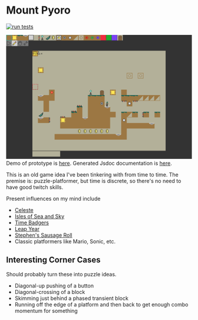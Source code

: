Mount Pyoro
===========
[![run tests](https://github.com/jcreedcmu/pyoro/actions/workflows/run-tests.yml/badge.svg?branch=main)](https://github.com/jcreedcmu/pyoro/actions/workflows/run-tests.yml)

[![Screenshot of Current Prototype](screenshot.png)](https://jcreedcmu.github.io/pyoro/)
Demo of prototype is [here](https://jcreedcmu.github.io/pyoro/).
Generated Jsdoc documentation is [here](https://jcreedcmu.github.io/pyoro/docs/).

This is an old game idea I've been tinkering with from time to time.
The premise is: puzzle-platformer, but time is discrete, so there's
no need to have good twitch skills.

Present influences on my mind include
- [Celeste](https://store.steampowered.com/app/504230/Celeste/)
- [Isles of Sea and Sky](https://store.steampowered.com/app/1233070/Isles_of_Sea_and_Sky/)
- [Time Badgers](https://github.com/gwillen/timebadgers)
- [Leap Year](https://store.steampowered.com/app/2951770/Leap_Year/)
- [Stephen's Sausage Roll](https://store.steampowered.com/app/353540/Stephens_Sausage_Roll/)
- Classic platformers like Mario, Sonic, etc.

## Interesting Corner Cases

Should probably turn these into puzzle ideas.

- Diagonal-up pushing of a button
- Diagonal-crossing of a block
- Skimming just behind a phased transient block
- Running off the edge of a platform and then back to get enough
  combo momentum for something
